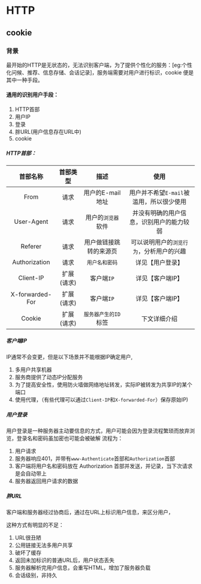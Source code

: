 # HTTP
## cookie
### 背景
最开始的HTTP是无状态的，无法识别客户端，为了提供个性化的服务：[eg:个性化问候、推荐、信息存储、会话记录]，服务端需要对用户进行标识，cookie 便是其中一种手段。

#### 通用的识别用户手段：

1. HTTP首部
2. 用户IP
3. 登录
4. 胖URL(用户信息存在URL中)
5. cookie

##### HTTP首部：

|首部名称|首部类型|描述|使用|
|:---:|:---:|:---:|:---:|
|From|请求|用户的E-mail地址|用户并不希望`E-mail`被滥用，所以很少使用|
|User-Agent|请求|用户的`浏览器`软件|并没有明确的用户信息，识别用户的能力较弱|
|Referer|请求|用户做链接跳转的来源页|可以说明用户的`浏览行为`，分析用户的兴趣|
|Authorization|请求|`用户名和密码`|详见【用户登录】|
|Client-IP|扩展(请求)|客户端`IP`|详见【客户端IP】|
|X-forwarded-For|扩展(请求)|客户端`IP`|详见【客户端IP】|
|Cookie|扩展(请求)|`服务器产生的ID`标签|下文详细介绍|

##### 客户端IP

IP通常不会变更，但是以下场景并不能根据IP确定用户,

1. 多用户共享机器
2. 服务商提供了动态IP分配服务
3. 为了提高安全性，使用防火墙做网络地址转发，实际IP被转发为共享IP的某个端口
4. 使用代理，（有些代理可以通过`Client-IP`和`X-forwarded-For`）保存原始IP)


##### 用户登录

用户登录是一种服务器主动要信息的方式，用户可能会因为登录流程繁琐而放弃浏览，登录名和密码虽加密也可能会被破解
流程为：

1. 用户请求
2. 服务器响应401，并带有`www-Authenticate`首部和`Authorization`首部
3. 客户端将用户名和密码放在 Authorization 首部并发送，并记录，当下次请求是会自动带上
4. 服务器返回用户请求的数据

##### 胖URL

客户端和服务器经过协商后，通过在URL上标识用户信息，来区分用户，

这种方式有明显的不足：

1. URL很丑陋
2. 公用链接无法多用户共享
3. 破坏了缓存
4. 返回未加标识的普通URL后，用户状态丢失
5. 服务器解析完用户信息，会重写HTML，增加了服务器负载
6. 会话级别，非持久



